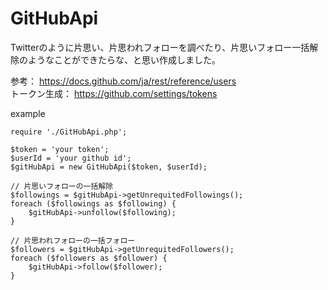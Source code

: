 # GitHubApi

Twitterのように片思い、片思われフォローを調べたり、片思いフォロー一括解除のようなことができたらな、と思い作成しました。  
  
参考： https://docs.github.com/ja/rest/reference/users  
トークン生成： https://github.com/settings/tokens  
  
example  
```
require './GitHubApi.php';

$token = 'your token';
$userId = 'your github id';
$gitHubApi = new GitHubApi($token, $userId);

// 片思いフォローの一括解除
$followings = $gitHubApi->getUnrequitedFollowings();
foreach ($followings as $following) {
    $gitHubApi->unfollow($following);
}

// 片思われフォローの一括フォロー
$followers = $gitHubApi->getUnrequitedFollowers();
foreach ($followers as $follower) {
    $gitHubApi->follow($follower);
}
```
